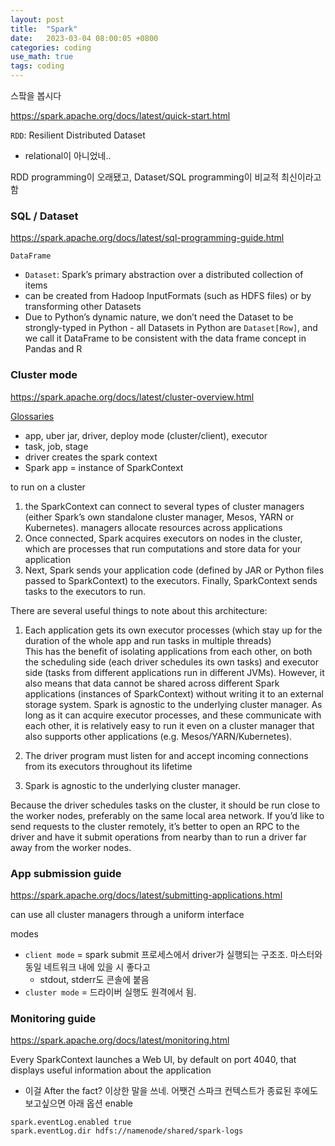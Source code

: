 ```yaml
---
layout: post
title:  "Spark"
date:   2023-03-04 08:00:05 +0800
categories: coding
use_math: true
tags: coding
---
```


스팤을 봅시다


<a href="https://spark.apache.org/docs/latest/quick-start.html" target="_blank">https://spark.apache.org/docs/latest/quick-start.html</a>



`RDD`: Resilient Distributed Dataset
- relational이 아니었네..

RDD programming이 오래됐고, Dataset/SQL programming이 비교적 최신이라고 함

### SQL / Dataset
https://spark.apache.org/docs/latest/sql-programming-guide.html


`DataFrame`
- `Dataset`: Spark’s primary abstraction over a distributed collection of items
- can be created from Hadoop InputFormats (such as HDFS files) or by transforming other Datasets
- Due to Python’s dynamic nature, we don’t need the Dataset to be strongly-typed in Python - all Datasets in Python are `Dataset[Row]`, and we call it DataFrame to be consistent with the data frame concept in Pandas and R


### Cluster mode
https://spark.apache.org/docs/latest/cluster-overview.html



<a href="https://spark.apache.org/docs/latest/cluster-overview.html#glossary" target="_blank">Glossaries</a>
- app, uber jar, driver, deploy mode (cluster/client), executor
- task, job, stage
- driver creates the spark context 
- Spark app = instance of SparkContext


to run on a cluster
1. the SparkContext can connect to several types of cluster managers (either Spark’s own standalone cluster manager, Mesos, YARN or Kubernetes). managers allocate resources across applications
2. Once connected, Spark acquires executors on nodes in the cluster, which are processes that run computations and store data for your application
3. Next, Spark sends your application code (defined by JAR or Python files passed to SparkContext) to the executors. Finally, SparkContext sends tasks to the executors to run.

There are several useful things to note about this architecture:
1. Each application gets its own executor processes (which stay up for the duration of the whole app and run tasks in multiple threads)  
  This has the benefit of isolating applications from each other, on both the scheduling side (each driver schedules its own tasks) and executor side (tasks from different applications run in different JVMs). However, it also means that data cannot be shared across different Spark applications (instances of SparkContext) without writing it to an external storage system.
Spark is agnostic to the underlying cluster manager. As long as it can acquire executor processes, and these communicate with each other, it is relatively easy to run it even on a cluster manager that also supports other applications (e.g. Mesos/YARN/Kubernetes).

2. The driver program must listen for and accept incoming connections from its executors throughout its lifetime
3. Spark is agnostic to the underlying cluster manager. 

Because the driver schedules tasks on the cluster, it should be run close to the worker nodes, preferably on the same local area network. If you’d like to send requests to the cluster remotely, it’s better to open an RPC to the driver and have it submit operations from nearby than to run a driver far away from the worker nodes.

### App submission guide
https://spark.apache.org/docs/latest/submitting-applications.html

can use all cluster managers through a uniform interface

modes
- `client mode` = spark submit 프로세스에서 driver가 실행되는 구조조. 마스터와 동일 네트워크 내에 있을 시 좋다고
  - stdout, stderr도 콘솔에 붙음
- `cluster mode` = 드라이버 실행도 원격에서 됨.


### Monitoring guide
https://spark.apache.org/docs/latest/monitoring.html

Every SparkContext launches a Web UI, by default on port 4040, that displays useful information about the application
- 이걸 After the fact? 이상한 말을 쓰네. 어쨋건 스파크 컨텍스트가 종료된 후에도 보고싶으면 아래 옵션 enable

```
spark.eventLog.enabled true
spark.eventLog.dir hdfs://namenode/shared/spark-logs
```